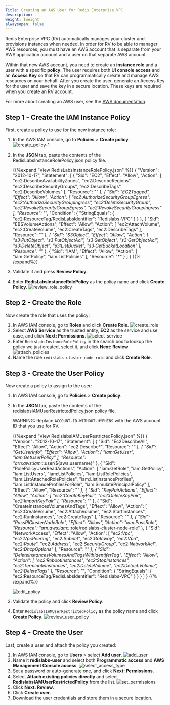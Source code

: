 ```yaml
---
Title: Creating an AWS User for Redis Enterprise VPC
description: 
weight: $weight
alwaysopen: false
---
```

Redis Enterprise VPC (RV) automatically manages your cluster and
provisions instances when needed. In order for RV to be able to manager AWS 
resources, you must have an AWS account that is separate from your AWS
application account and a user on that separate AWS account.

Within that new AWS account, you need to create an **instance role** and
a user with a specific **policy**. The user requires both **UI console access** 
and an **Access Key** so that RV can programmatically create
and manage AWS resources on your behalf. After you create the user,
generate an Access Key for the user and save the key in a secure location. 
These keys are required when you create an RV account.

For more about creating an AWS user, see the [AWS documentation](https://docs.aws.amazon.com/IAM/latest/UserGuide/id_credentials_access-keys.html).

## Step 1 - Create the IAM Instance Policy

First, create a policy to use for the new instance role:

1. In the AWS IAM console, go to **Policies** > **Create policy**.
    ![create_policy-1](/images/rv/create_policy-1.png?width=700&height=621)
1. In the **JSON** tab, paste the contents of the RedisLabsInstanceRolePolicy.json policy file.

    {{%expand "View RedisLabsInstanceRolePolicy.json" %}}
    {
        "Version": "2012-10-17",
        "Statement": [
            {
                "Sid": "EC2",
                "Effect": "Allow",
                "Action": [
                    "ec2:DescribeAvailabilityZones",
                    "ec2:DescribeRegions",
                    "ec2:DescribeSecurityGroups",
                    "ec2:DescribeTags",
                    "ec2:DescribeVolumes"
                ],
                "Resource": "*"
            },
            {
                "Sid": "EC2Tagged",
                "Effect": "Allow",
                "Action": [
                    "ec2:AuthorizeSecurityGroupEgress",
                    "ec2:AuthorizeSecurityGroupIngress",
                    "ec2:DeleteSecurityGroup",
                    "ec2:RevokeSecurityGroupEgress",
                    "ec2:RevokeSecurityGroupIngress"
                ],
                "Resource": "*",
                "Condition": {
                    "StringEquals": {
                        "ec2:ResourceTag/RedisLabsIdentifier": "Redislabs-VPC"
                    }
                }
            },
            {
                "Sid": "EBSVolumeActions",
                "Effect": "Allow",
                "Action": [
                    "ec2:AttachVolume",
                    "ec2:CreateVolume",
                    "ec2:CreateTags",
                    "ec2:DescribeTags"
                ],
                "Resource": "*"
            },
            {
                "Sid": "S3Object",
                "Effect": "Allow",
                "Action": [
                    "s3:PutObject",
                    "s3:PutObjectAcl",
                    "s3:GetObject",
                    "s3:GetObjectAcl",
                    "s3:DeleteObject",
                    "s3:ListBucket",
                    "s3:GetBucketLocation"
                ],
                "Resource": "*"
            },
            {
                "Sid": "IAM",
                "Effect": "Allow",
                "Action": [
                    "iam:GetPolicy",
                    "iam:ListPolicies"
                ],
                "Resource": "*"
            }
        ]
    }
    {{% /expand%}}

1. Validate it and press **Review Policy**.
1. Enter **RedisLabsInstanceRolePolicy** as the policy name and click **Create Policy**.
    ![review_role_policy](/images/rv/review_role_policy.png?width=700&height=270)

## Step 2 - Create the Role

Now create the role that uses the policy:

1. In AWS IAM console, go to **Roles** and click **Create Role**.
    ![create_role](/images/rv/create_role.png?width=700&height=636)
1. Select **AWS Service** as the trusted entity, **EC2** as the service
    and use case, and click **Next: Permissions**.
    ![select_service](/images/rv/select_service.png?width=700&height=625)
1. Enter `RedisLabsInstanceRolePolicy` in the search box to lookup the
    policy we just created, select it, and click **Next: Review**.
    ![attach_policies](/images/rv/attach_policies.png?width=700&height=348)
1. Name the role `redislabs-cluster-node-role` and click **Create Role**.

## Step 3 - Create the User Policy

Now create a policy to assign to the user:

1. In AWS IAM console, go to **Policies** > **Create policy**.
1. In the **JSON** tab, paste the contents of the redislabsIAMUserRestrictedPolicy.json policy file.
    
    WARNING: Replace `ACCOUNT-ID-WITHOUT-HYPHENS` with the AWS account ID 
    that you use for RV.
    
    {{%expand "View RedislabsIAMUserRestrictedPolicy.json" %}}
    {
        "Version": "2012-10-17",
        "Statement": [
            {
                "Sid": "Ec2DescribeAll",
                "Effect": "Allow",
                "Action": "ec2:Describe*",
                "Resource": "*"
            },
            {
                "Sid": "GetUserInfo",
                "Effect": "Allow",
                "Action": [
                    "iam:GetUser",
                    "iam:GetUserPolicy"
                ],
                "Resource": "arn:aws:iam::*:user/${aws:username}"
            },
            {
                "Sid": "RolePolicyUserReadActions",
                "Action": [
                    "iam:GetRole",
                    "iam:GetPolicy",
                    "iam:ListUsers",
                    "iam:ListPolicies",
                    "iam:ListRolePolicies",
                    "iam:ListAttachedRolePolicies",
                    "iam:ListInstanceProfiles",
                    "iam:ListInstanceProfilesForRole",
                    "iam:SimulatePrincipalPolicy"
                ],
                "Effect": "Allow",
                "Resource": "*"
            },
            {
                "Sid": "KeyPairActions",
                "Effect": "Allow",
                "Action": [
                    "ec2:CreateKeyPair",
                    "ec2:DeleteKeyPair",
                    "ec2:ImportKeyPair"
                ],
                "Resource": "*"
            },
            {
                "Sid": "CreateInstancesVolumesAndTags",
                "Effect": "Allow",
                "Action": [
                    "ec2:CreateVolume",
                    "ec2:AttachVolume",
                    "ec2:StartInstances",
                    "ec2:RunInstances",
                    "ec2:CreateTags"
                ],
                "Resource": "*"
            },
            {
                "Sid": "PassRlClusterNodeRole",
                "Effect": "Allow",
                "Action": "iam:PassRole",
                "Resource": "arn:aws:iam::*:role/redislabs-cluster-node-role"
            },
            {
                "Sid": "NetworkAccess",
                "Effect": "Allow",
                "Action": [
                    "ec2:*Vpc*",
                    "ec2:*VpcPeering*",
                    "ec2:*Subnet*",
                    "ec2:*Gateway*",
                    "ec2:*Vpn*",
                    "ec2:*Route*",
                    "ec2:*Address*",
                    "ec2:*SecurityGroup*",
                    "ec2:*NetworkAcl*",
                    "ec2:*DhcpOptions*"
                ],
                "Resource": "*"
            },
            {
                "Sid": "DeleteInstancesVolumesAndTagsWithIdentiferTag",
                "Effect": "Allow",
                "Action": [
                    "ec2:RebootInstances",
                    "ec2:StopInstances",
                    "ec2:TerminateInstances",
                    "ec2:DeleteVolume",
                    "ec2:DetachVolume",
                    "ec2:DeleteTags"
                ],
                "Resource": "*",
                "Condition": {
                    "StringEquals": {
                        "ec2:ResourceTag/RedisLabsIdentifier": "Redislabs-VPC"
                    }
                }
            }
        ]
    }
    {{% /expand%}}

    ![edit_policy](/images/rv/edit_policy.png?width=700&height=214)
1. Validate the policy and click **Review Policy**.
1. Enter `RedislabsIAMUserRestrictedPolicy` as the policy name and click **Create Policy**.
    ![review_user_policy](/images/rv/review_user_policy.png?width=700&height=292)

## Step 4 - Create the User

Last, create a user and attach the policy you created:

1. In AWS IAM console, go to **Users** > select **Add user**.
    ![add_user](/images/rv/add_user.png?width=700&height=751)
1. Name it **redislabs-user** and select both **Programmatic
    access** and **AWS Management Console access**.
    ![select_access_type](/images/rv/select_access_type.png?width=700&height=393)
1. Set a password or auto-generate one, and click **Next: Permissions**.
1. Select **Attach existing policies directly** and select
    **RedislabsIAMUserRestrictedPolicy** from the list.
    ![set_permissions](/images/rv/set_permissions.png?width=700&height=477)
1. Click **Next: Review**.
1. Click **Create user**.
1. Download the user credentials and store them in a secure location.
